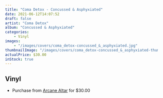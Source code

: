 ```yaml
---
title: "Coma Detox - Concussed & Asphyxiated"
date: 2021-06-12T14:07:52
draft: false
artist: "Coma Detox"
album: "Concussed & Asphyxiated"
categories:
    - Vinyl
images:
    - "/images/covers/coma_detox-concussed_&_asphyxiated.jpg"
thumbnailImage: "/images/covers/coma_detox-concussed_&_asphyxiated-thumb.jpg"
actualPrice: $30.00
inStock: true
---
```


## Vinyl
* Purchase from [Arcane Altar](https://arcanealtar.bigcartel.com/product/coma-detox-concussed-asphyxiated-12-lp) for $30.00
